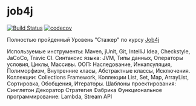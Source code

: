 # job4j
[![Build Status](https://api.travis-ci.org/AlekseevArtem/job4j.svg?branch=master&status=passed)](https://travis-ci.org/AlekseevArtem/job4j)
[![codecov](https://codecov.io/gh/AlekseevArtem/job4j/branch/master/graph/badge.svg)](https://codecov.io/gh/AlekseevArtem/job4j)

Полностью пройденный Уровень "Стажер" по курсу [Job4j](https://job4j.ru/)

Используемые инструменты: Maven, jUnit, Git, IntelliJ Idea, Сheckstyle, JaCoCo, Travic CI.
Синтаксис языка: JVM, Типы данных, Операторы условия, Циклы, Массивы.
ООП: Наследование, Инкапсуляция, Полиморфизм, Внутренние класы, Абстрактные классы, Исключения.
Коллекции: Collections Framework, Коллекции List, Set, Map, ArrayList, Сортировка, Обобщения, Итераторы.
Шаблоны проектирования: Синглетон Декоратор Стратегия Фабрика
Функциональное программирование: Lambda, Stream API
